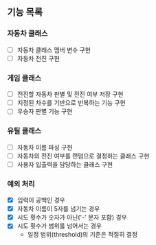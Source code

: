 ## 기능 목록

### 자동차 클래스
- [ ] 자동차 클래스 멤버 변수 구현
- [ ] 자동차 전진 구현

### 게임 클래스
- [ ] 전진할 자동차 판별 및 전진 여부 저장 구현
- [ ] 지정된 차수를 기반으로 반복하는 기능 구현
- [ ] 우승자 판별 기능 구현

### 유틸 클래스
- [ ] 자동차 이름 파싱 구현
- [ ] 자동차의 전진 여부를 랜덤으로 결정하는 클래스 구현
- [ ] 사용자 입출력을 담당하는 클래스 구현

### 예외 처리
- [x] 입력이 공백인 경우
- [x] 자동차 이름이 5자를 넘기는 경우
- [x] 시도 횟수가 숫자가 아닌('-' 문자 포함) 경우
- [x] 시도 횟수가 범위를 넘어서는 경우
  - 일정 범위(threshold)의 기준은 적절히 결정
